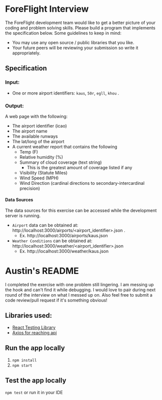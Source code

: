  # ForeFlight Interview
The ForeFlight development team would like to get a better picture of your coding and problem solving skills. Please build a program that implements the specification below. Some guidelines to keep in mind:
 
* You may use any open source / public libraries that you like.
* Your future peers will be reviewing your submission so write it appropriately.
 
## Specification
### Input:
  - One or more airport identifiers: `kaus`, `50r`, `egll`, `khou` . 
 
### Output:
 
 A web page with the following:
 - The airport identifier (icao)
 - The airport name
 - The available runways
 - The lat/long of the airport
 - A current weather report that contains the following
    - Temp (F)
    - Relative humidity (%)
    - Summary of cloud coverage (text string)
        - This is the greatest amount of coverage listed if any
    - Visibility (Statute Miles)
    - Wind Speed (MPH)
    - Wind Direction (cardinal directions to secondary-intercardinal precision)
 
#### Data Sources
The data sources for this exercise can be accessed while the development server is running. 
- `Airport` data can be obtained at: http://localhost:3000/airports/<airport_identifier>.json . 
    - Ex. http://localhost:3000/airports/kaus.json
- `Weather Conditions` can be obtained at:  http://localhost:3000/weather/<airport_identifier>.json
    - Ex. http://localhost:3000/weather/kaus.json

# Austin's README

I completed the exercise with one problem still lingering.
I am messing up the hook and can't find it while debugging.
I would love to pair during next round of the interview on what I messed up on.
Also feel free to submit a code review/pull request if it's something obvious!

## Libraries used:
* [React Testing Library](https://testing-library.com/)
* [Axios for reaching api](https://axios-http.com/docs/intro)

## Run the app locally

1. `npm install`
2. `npm start`

## Test the app locally

`npm test` or run it in your IDE